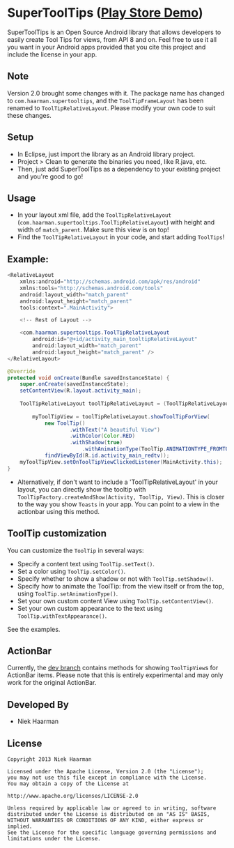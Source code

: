 SuperToolTips ([Play Store Demo][1])
===========

SuperToolTips is an Open Source Android library that allows developers to easily create Tool Tips for views, from API 8 and on.
Feel free to use it all you want in your Android apps provided that you cite this project and include the license in your app.

Note
-----
Version 2.0 brought some changes with it. The package name has changed to `com.haarman.supertooltips`, and the `ToolTipFrameLayout` has been renamed to `ToolTipRelativeLayout`. Please modify your own code to suit these changes.

Setup
-----
* In Eclipse, just import the library as an Android library project.
* Project > Clean to generate the binaries you need, like R.java, etc.
* Then, just add SuperToolTips as a dependency to your existing project and you're good to go!

Usage
-----

* In your layout xml file, add the `ToolTipRelativeLayout` (`com.haarman.supertooltips.ToolTipRelativeLayout`) with height and width of `match_parent`. Make sure this view is on top!
* Find the `ToolTipRelativeLayout` in your code, and start adding `ToolTips`!

Example:
-----
```Java
<RelativeLayout
	xmlns:android="http://schemas.android.com/apk/res/android"
	xmlns:tools="http://schemas.android.com/tools"
	android:layout_width="match_parent"
	android:layout_height="match_parent"	
	tools:context=".MainActivity">

	<!-- Rest of Layout -->

	<com.haarman.supertooltips.ToolTipRelativeLayout
		android:id="@+id/activity_main_tooltipRelativeLayout"
		android:layout_width="match_parent"
		android:layout_height="match_parent" />
</RelativeLayout>

@Override
protected void onCreate(Bundle savedInstanceState) {
	super.onCreate(savedInstanceState);
	setContentView(R.layout.activity_main);
	
	ToolTipRelativeLayout toolTipRelativeLayout = (ToolTipRelativeLayout) findViewById(R.id.activity_main_tooltipRelativeLayout);
		
		myToolTipView = toolTipRelativeLayout.showToolTipForView(
	        new ToolTip()
	                .withText("A beautiful View")
	                .withColor(Color.RED)
	                .withShadow(true)
						.withAnimationType(ToolTip.ANIMATIONTYPE_FROMTOP),
	        findViewById(R.id.activity_main_redtv));
	myToolTipView.setOnToolTipViewClickedListener(MainActivity.this);
}
```

* Alternatively, if don't want to include a 'ToolTipRelativeLayout' in your layout, you can directly show the tooltip with `ToolTipFactory.createAndShow(Activity, ToolTip, View)`. This is closer to the way you show `Toasts` in your app. You can point to a view in the actionbar using this method.

ToolTip customization
-----
You can customize the `ToolTip` in several ways:

* Specify a content text using `ToolTip.setText()`.
* Set a color using `ToolTip.setColor()`.
* Specify whether to show a shadow or not with `ToolTip.setShadow()`.
* Specify how to animate the ToolTip: from the view itself or from the top, using `ToolTip.setAnimationType()`.
* Set your own custom content View using `ToolTip.setContentView()`.
* Set your own custom appearance to the text using `ToolTip.withTextAppearance()`.

See the examples.

ActionBar
-----
Currently, the [dev branch][2] contains methods for showing `ToolTipView`s for ActionBar items. Please note that this is entirely experimental and may only work for the original ActionBar.

Developed By
-----
* Niek Haarman

License
-----

	Copyright 2013 Niek Haarman

	Licensed under the Apache License, Version 2.0 (the "License");
	you may not use this file except in compliance with the License.
	You may obtain a copy of the License at

	http://www.apache.org/licenses/LICENSE-2.0

	Unless required by applicable law or agreed to in writing, software
	distributed under the License is distributed on an "AS IS" BASIS,
	WITHOUT WARRANTIES OR CONDITIONS OF ANY KIND, either express or implied.
	See the License for the specific language governing permissions and
	limitations under the License.

 [1]: https://play.google.com/store/apps/details?id=com.haarman.supertooltips
 [2]: https://github.com/nhaarman/supertooltips/tree/dev
